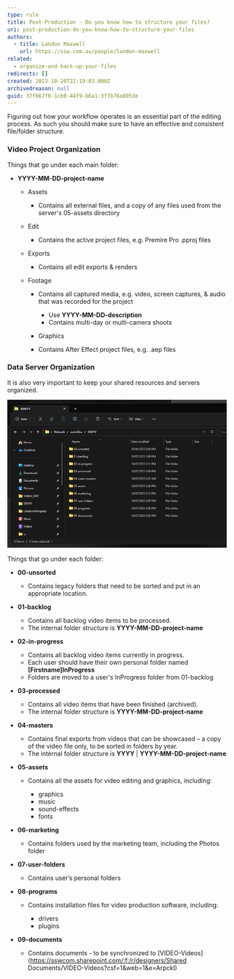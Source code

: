 ```yaml
---
type: rule
title: Post-Production - Do you know how to structure your files?
uri: post-production-do-you-know-how-to-structure-your-files
authors:
  - title: Landon Maxwell
    url: https://ssw.com.au/people/landon-maxwell
related:
  - organize-and-back-up-your-files
redirects: []
created: 2013-10-20T22:19:03.000Z
archivedreason: null
guid: 37f667f0-1cb0-44f9-b6a1-3f7b76a8953e
---
```

Figuring out how your workflow operates is an essential part of the editing process. As such you should make sure to have an effective and consistent file/folder structure. 

<!--endintro-->

### Video Project Organization

Things that go under each main folder: 

* **YYYY-MM-DD-project-name**

  * Assets

    * Contains all external files, and a copy of any files used from the server's 05-assets directory
  * Edit

    * Contains the active project files, e.g. Premire Pro .pproj files
  * Exports

    * Contains all edit exports & renders
  * Footage

    * Contains all captured media, e.g. video, screen captures, & audio that was recorded for the project

      * Use **YYYY-MM-DD-description**
      * Contains multi-day or multi-camera shoots
    * Graphics
    * Contains After Effect project files, e.g. .aep files

### Data Server Organization

It is also very important to keep your shared resources and servers organized.

![Figure: An efficient way for a team to structure their server and common files/folders](/rules/post-production-do-you-know-how-to-structure-your-files/folders-structure.png)

Things that go under each folder: 

* **00-unsorted**

  * Contains legacy folders that need to be sorted and put in an appropriate location.
* **01-backlog**

  * Contains all backlog video items to be processed.
  * The internal folder structure is **YYYY-MM-DD-project-name**
* **02-in-progress**

  * Contains all backlog video items currently in progress.
  * Each user should have their own personal folder named **\[Firstname]InProgress**
  * Folders are moved to a user's InProgress folder from 01-backlog
* **03-processed**

  * Contains all video items that have been finished (archived).
  * The internal folder structure is **YYYY-MM-DD-project-name**
* **04-masters** 

  * Contains final exports from videos that can be showcased – a copy of the video file only, to be sorted in folders by year.
  * The internal folder structure is **YYYY** | **YYYY-MM-DD-project-name**
* **05-assets**

  * Contains all the assets for video editing and graphics, including:

    * graphics
    * music
    * sound-effects
    * fonts
* **06-marketing**

  * Contains folders used by the marketing team, including the Photos folder
* **07-user-folders**

  * Contains user’s personal folders
* **08-programs**

  * Contains installation files for video production software, including:

    * drivers
    * plugins
* **09-documents**

  * Contains documents - to be synchronized to \[VIDEO-Videos](https://sswcom.sharepoint.com/:f:/r/designers/Shared Documents/VIDEO-Videos?csf=1&web=1&e=ArpckI)
